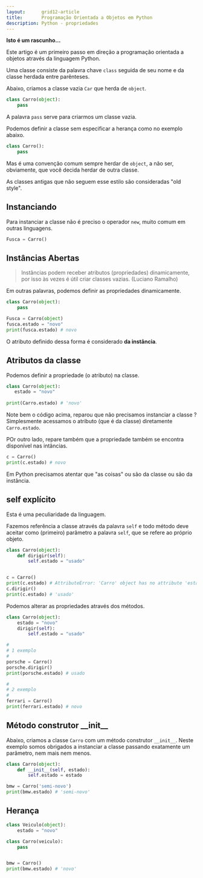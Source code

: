 ```yaml
---
layout:      grid12-article
title:       Programação Orientada a Objetos em Python
description: Python - propriedades
---
```


__Isto é um rascunho...__

Este artigo é um primeiro passo em direção a programação orientada a objetos através da linguagem Python.

Uma classe consiste da palavra chave `class` seguida de seu nome e da classe herdada entre parênteses.

Abaixo, criamos a classe vazia `Car` que herda de `object`.

```python
class Carro(object):
    pass
```

A palavra `pass` serve para criarmos um classe vazia.

Podemos definir a classe sem especificar a herança como no exemplo abaixo.

```python
class Carro():
    pass

```

Mas é uma convenção comum sempre herdar de `object`, a não ser, obviamente, que você decida herdar de outra classe.

As classes antigas que não seguem esse estilo são consideradas "old style".




Instanciando
---

Para instanciar a classe não é preciso o operador `new`, muito comum em outras linguagens.

```python
Fusca = Carro()
```


Instâncias Abertas
---

> Instâncias podem receber atributos (propriedades) dinamicamente, por isso às vezes é útil criar classes vazias. 
(Luciano Ramalho)

Em outras palavras, podemos definir as propriedades dinamicamente.

```python
class Carro(object):
    pass

Fusca = Carro(object)
fusca.estado = "novo"
print(fusca.estado) # novo
```

O atributo definido dessa forma é considerado __da instância__.



Atributos da classe
---

Podemos definir a propriedade (o atributo) na classe.

```python
class Carro(object):
   estado = "novo"
 
print(Carro.estado) # 'novo'
```

Note bem o código acima, reparou que não precisamos instanciar a classe ? Simplesmente acessamos o atributo (que é da 
classe) diretamente `Carro.estado`.

POr outro lado, repare também que a propriedade também se encontra disponível nas intâncias.


```python
c = Carro()
print(c.estado) # novo
```

Em Python precisamos atentar que "as coisas" ou são da classe ou são da instância.



self explícito
---

Esta é uma peculiaridade da linguagem.

Fazemos referência a classe através da palavra `self` e todo método deve aceitar como (primeiro) parâmetro a palavra 
`self`, que se refere ao próprio objeto.

```python
class Carro(object):
    def dirigir(self):
        self.estado = "usado"


c = Carro()
print(c.estado) # AttributeError: 'Carro' object has no attribute 'estado'
c.dirigir()
print(c.estado) # 'usado'
```

Podemos alterar as propriedades através dos métodos.

```python
class Carro(object):
    estado = "novo"
    dirigir(self):
        self.estado = "usado"

#
# 1 exemplo
#
porsche = Carro()
porsche.dirigir()
print(porsche.estado) # usado

#
# 2 exemplo
#
ferrari = Carro()
print(ferrari.estado) # novo
```



Método construtor \_\_init\_\_
---

Abaixo, criamos a classe `Carro` com um método construtor `__init__`. Neste exemplo somos obrigados a instanciar a classe
passando exatamente um parâmetro, nem mais nem menos.

```python
class Carro(object):
    def __init__(self, estado):
        self.estado = estado

bmw = Carro('semi-novo')
print(bmw.estado) # 'semi-novo'
```


Herança
---

```python
class Veiculo(object):
    estado = "novo"

class Carro(veiculo):
    pass


bmw = Carro()
print(bmw.estado) # 'novo'
```